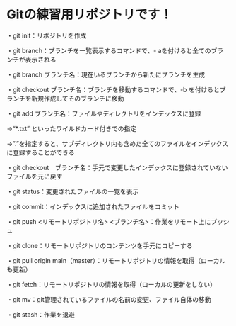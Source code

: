 # Gitの練習用リポジトリです！

・git init：リポジトリを作成

・git branch：ブランチを一覧表示するコマンドで、- aを付けると全てのブランチが表示される

・git branch ブランチ名：現在いるブランチから新たにブランチを生成

・git checkout ブランチ名：ブランチを移動するコマンドで、-b を付けるとブランチを新規作成してそのブランチに移動

・git add ブランチ名：ファイルやディレクトリをインデックスに登録 

→“*.txt” といったワイルドカード付きでの指定

→”.”を指定すると、サブディレクトリ内も含めた全てのファイルをインデックスに登録することができる

・git checkout　ブランチ名：手元で変更したインデックスに登録されていないファイルを元に戻す

・git status：変更されたファイルの一覧を表示

・git commit：インデックスに追加されたファイルをコミット

・git push <リモートリポジトリ名> <ブランチ名>：作業をリモート上にプッシュ

・git clone：リモートリポジトリのコンテンツを手元にコピーする

・git pull origin main（master）：リモートリポジトリの情報を取得（ローカルも更新）

・git fetch：リモートリポジトリの情報を取得（ローカルの更新をしない）

・git mv：git管理されているファイルの名前の変更、ファイル自体の移動

・git stash：作業を退避
